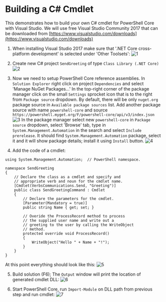 # Building a C# Cmdlet

This demonstrates how to build your own C# cmdlet for PowerShell Core with Visual Studio.
We will use free Visual Studio Community 2017 that can be downloaded from [https://www.visualstudio.com/downloads](https://www.visualstudio.com/downloads)

1. When installing Visual Studio 2017 make sure that '.NET Core cross-platform development' is selected under 'Other Toolsets':
![1](https://user-images.githubusercontent.com/11860095/31471799-7ca192f4-ae9f-11e7-9731-03fb24ba949c.png)

2. Create new C# project `SendGreeting` of type `Class Library (.NET Core)`
![2](https://user-images.githubusercontent.com/11860095/31471800-7cba3c28-ae9f-11e7-9d05-48fcddb8af85.png)

3. Now we need to setup PowerShell Core reference assemblies.
In `Solution Explorer` right click on project `Dependencies` and select 'Manage NuGet Packages...'
In the top-right corner of the package manager click on the small `Settings` sprocket icon that is to the right from `Package source` dropdown.
By default, there will be only `nuget.org` package source in `Available package sources` list.
Add another package source with name `powershell-core` and source `https://powershell.myget.org/F/powershell-core/api/v3/index.json`
![3](https://user-images.githubusercontent.com/11860095/31471801-7cd0d186-ae9f-11e7-9a87-2c9326d7f446.png)
In the package manager select new `powershell-core` in `Package source` dropdown, select 'Browse' tab, type in `System.Management.Automation` in the search and select `Include prerelease`.
It should find `System.Management.Automation` package, select it and it will show package details; install it using `Install` button.
![4](https://user-images.githubusercontent.com/11860095/31471802-7ce85bf8-ae9f-11e7-97c8-afa09b64aced.png)

4. Add the code of a cmdlet:
```CSharp
using System.Management.Automation;  // PowerShell namespace.

namespace SendGreeting
{
    // Declare the class as a cmdlet and specify and 
    // appropriate verb and noun for the cmdlet name.
    [Cmdlet(VerbsCommunications.Send, "Greeting")]
    public class SendGreetingCommand : Cmdlet
    {
        // Declare the parameters for the cmdlet.
        [Parameter(Mandatory = true)]
        public string Name { get; set; }

        // Overide the ProcessRecord method to process
        // the supplied user name and write out a 
        // greeting to the user by calling the WriteObject
        // method.
        protected override void ProcessRecord()
        {
            WriteObject("Hello " + Name + "!");
        }
    }
}
```
At this point everything should look like this:
![5](https://user-images.githubusercontent.com/11860095/31471803-7d014afa-ae9f-11e7-92e5-ca9dc3b9e25c.png)

5. Build solution (F6); The `Output` window will print the location of generated cmdlet DLL:
![6](https://user-images.githubusercontent.com/11860095/31471804-7d1a66f2-ae9f-11e7-93c2-df72fb43da81.png)

6. Start PowerShell Core, run `Import-Module` on DLL path from previous step and run cmdlet:
![7](https://user-images.githubusercontent.com/11860095/31471805-7d326784-ae9f-11e7-8752-9839c7538abc.png)
